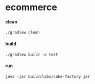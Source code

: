 # ecommerce

#### clean
```shell script
./gradlew clean
```
#### build
```shell script
./gradlew build -x test
```

#### run
```shell script
java -jar build/libs/cake-factory.jar
```